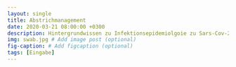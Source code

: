 ```yaml
---
layout: single
title: Abstrichmanagement 
date: 2020-03-21 08:00:00 +0300
description: Hintergrundwissen zu Infektionsepidemiolgoie zu Sars-Cov-2 # Add post description (optional)
img: swab.jpg # Add image post (optional)
fig-caption: # Add figcaption (optional)
tags: [Eingabe]
---
```


